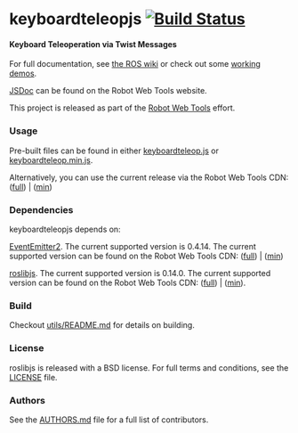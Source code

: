 keyboardteleopjs [![Build Status](https://api.travis-ci.org/GT-RAIL/keyboardteleopjs.png)](https://travis-ci.org/GT-RAIL/keyboardteleopjs)
================

#### Keyboard Teleoperation via Twist Messages
For full documentation, see [the ROS wiki](http://ros.org/wiki/keyboardteleopjs) or check out some [working demos](http://robotwebtools.org/).

[JSDoc](http://robotwebtools.org/jsdoc/keyboardteleopjs/current/) can be found on the Robot Web Tools website.

This project is released as part of the [Robot Web Tools](http://robotwebtools.org/) effort.

### Usage
Pre-built files can be found in either [keyboardteleop.js](build/keyboardteleop.js) or [keyboardteleop.min.js](build/keyboardteleop.min.js).

Alternatively, you can use the current release via the Robot Web Tools CDN: ([full](http://cdn.robotwebtools.org/keyboardteleopjs/current/keyboardteleop.js)) | ([min](http://cdn.robotwebtools.org/keyboardteleopjs/current/keyboardteleop.min.js))

### Dependencies
keyboardteleopjs depends on:

[EventEmitter2](https://github.com/hij1nx/EventEmitter2). The current supported version is 0.4.14. The current supported version can be found on the Robot Web Tools CDN: ([full](http://cdn.robotwebtools.org/EventEmitter2/0.4.14/eventemitter2.js)) | ([min](http://cdn.robotwebtools.org/EventEmitter2/0.4.14/eventemitter2.min.js))

[roslibjs](https://github.com/RobotWebTools/roslibjs). The current supported version is 0.14.0. The current supported version can be found on the Robot Web Tools CDN: ([full](http://cdn.robotwebtools.org/roslibjs/0.14.0/roslib.js)) | ([min](http://cdn.robotwebtools.org/roslibjs/0.14.0/roslib.min.js)).

### Build
Checkout [utils/README.md](utils/README.md) for details on building.

### License
roslibjs is released with a BSD license. For full terms and conditions, see the [LICENSE](LICENSE) file.

### Authors
See the [AUTHORS.md](AUTHORS.md) file for a full list of contributors.

